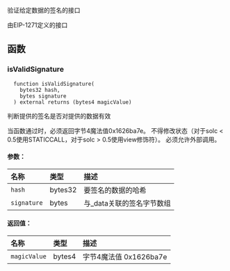 验证给定数据的签名的接口

由EIP-1271定义的接口

## 函数

### isValidSignature

```solidity
  function isValidSignature(
    bytes32 hash,
    bytes signature
  ) external returns (bytes4 magicValue)
```

判断提供的签名是否对提供的数据有效

当函数通过时，必须返回字节4魔法值0x1626ba7e。
不得修改状态（对于solc < 0.5使用STATICCALL，对于solc > 0.5使用view修饰符）。
必须允许外部调用。

#### 参数：

| 名称        | 类型    | 描述                                 |
| :---------- | :------ | :---------------------------------- |
| `hash`      | bytes32 | 要签名的数据的哈希                 |
| `signature` | bytes   | 与\_data关联的签名字节数组          |

#### 返回值：

| 名称         | 类型    | 描述                       |
| :----------- | :------ | :------------------------- |
| `magicValue` | bytes4  | 字节4魔法值 0x1626ba7e     |